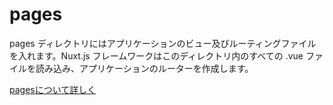 # pages

pages ディレクトリにはアプリケーションのビュー及びルーティングファイルを入れます。Nuxt.js フレームワークはこのディレクトリ内のすべての .vue ファイルを読み込み、アプリケーションのルーターを作成します。

[pagesについて詳しく](https://ja.nuxtjs.org/guide/views/)
